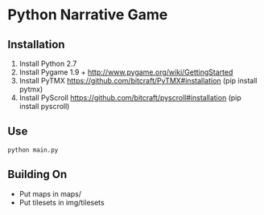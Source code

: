 # Python Narrative Game

## Installation
1. Install Python 2.7
2. Install Pygame 1.9 + <http://www.pygame.org/wiki/GettingStarted>
3. Install PyTMX <https://github.com/bitcraft/PyTMX#installation> (pip install pytmx)
4. Install PyScroll <https://github.com/bitcraft/pyscroll#installation> (pip install pyscroll)

## Use
`python main.py`

## Building On
* Put maps in maps/
* Put tilesets in img/tilesets